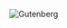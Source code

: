 ![Gutenberg](https://upload.wikimedia.org/wikipedia/commons/thumb/f/f8/Printer_in_1568-ce.png/220px-Printer_in_1568-ce.png)
